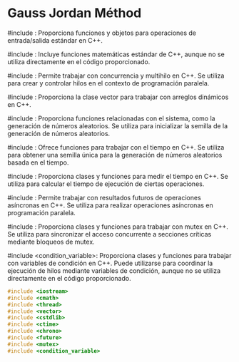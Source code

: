 # Gauss Jordan Méthod

#include <iostream>: Proporciona funciones y objetos para operaciones de entrada/salida estándar en C++.

#include <cmath>: Incluye funciones matemáticas estándar de C++, aunque no se utiliza directamente en el código proporcionado.

#include <thread>: Permite trabajar con concurrencia y multihilo en C++. Se utiliza para crear y controlar hilos en el contexto de programación paralela.

#include <vector>: Proporciona la clase vector para trabajar con arreglos dinámicos en C++.

#include <cstdlib>: Proporciona funciones relacionadas con el sistema, como la generación de números aleatorios. Se utiliza para inicializar la semilla de la generación de números aleatorios.

#include <ctime>: Ofrece funciones para trabajar con el tiempo en C++. Se utiliza para obtener una semilla única para la generación de números aleatorios basada en el tiempo.

#include <chrono>: Proporciona clases y funciones para medir el tiempo en C++. Se utiliza para calcular el tiempo de ejecución de ciertas operaciones.

#include <future>: Permite trabajar con resultados futuros de operaciones asíncronas en C++. Se utiliza para realizar operaciones asíncronas en programación paralela.

#include <mutex>: Proporciona clases y funciones para trabajar con mutex en C++. Se utiliza para sincronizar el acceso concurrente a secciones críticas mediante bloqueos de mutex.

#include <condition_variable>: Proporciona clases y funciones para trabajar con variables de condición en C++. Puede utilizarse para coordinar la ejecución de hilos mediante variables de condición, aunque no se utiliza directamente en el código proporcionado.
```c++
#include <iostream>
#include <cmath>
#include <thread>
#include <vector>
#include <cstdlib>
#include <ctime>
#include <chrono>
#include <future>
#include <mutex>
#include <condition_variable>

```









```







```

```